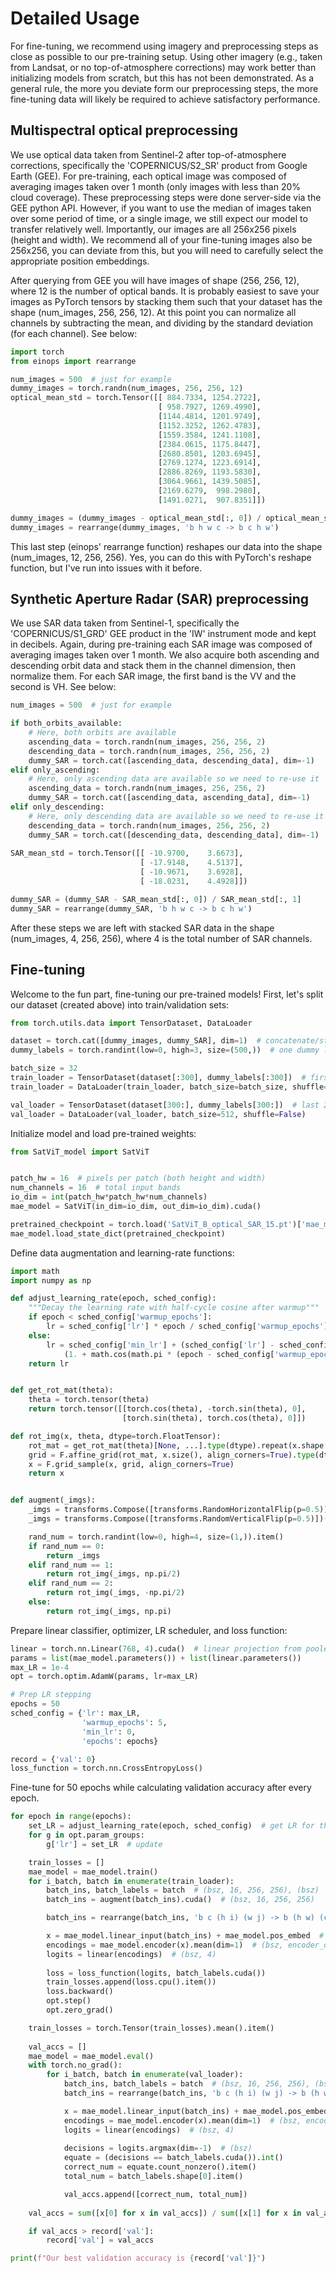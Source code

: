 # Detailed Usage
For fine-tuning, we recommend using imagery and preprocessing steps as close as possible to our pre-training setup. Using other imagery (e.g., taken from Landsat, or no top-of-atmosphere corrections) may work better than initializing models from scratch, but this has not been demonstrated. As a general rule, the more you deviate form our preprocessing steps, the more fine-tuning data will likely be required to achieve satisfactory performance.

## Multispectral optical preprocessing
We use optical data taken from Sentinel-2 after top-of-atmosphere corrections, specifically the 'COPERNICUS/S2_SR' product from Google Earth  (GEE). For pre-training, each optical image was composed of averaging images taken over 1 month (only images with less than 20% cloud coverage). These preprocessing steps were done server-side via the GEE python API. However, if you want to use the median of images taken over some period of time, or a single image, we still expect our model to transfer relatively well. Importantly, our images are all 256x256 pixels (height and width). We recommend all of your fine-tuning images also be 256x256, you can deviate from this, but you will need to carefully select the appropriate position embeddings.

After querying from GEE you will have images of shape (256, 256, 12), where 12 is the number of optical bands. It is probably easiest to save your images as PyTorch tensors by stacking them such that your dataset has the shape (num_images, 256, 256, 12). At this point you can normalize all channels by subtracting the mean, and dividing by the standard deviation (for each channel). See below:

```python
import torch
from einops import rearrange

num_images = 500  # just for example
dummy_images = torch.randn(num_images, 256, 256, 12)
optical_mean_std = torch.Tensor([[ 884.7334, 1254.2722],
                                 [ 958.7927, 1269.4990],
                                 [1144.4814, 1201.9749],
                                 [1152.3252, 1262.4783],
                                 [1559.3584, 1241.1108],
                                 [2384.0615, 1175.8447],
                                 [2680.8501, 1203.6945],
                                 [2769.1274, 1223.6914],
                                 [2886.8269, 1193.5830],
                                 [3064.9661, 1439.5085],
                                 [2169.6279,  998.2980],
                                 [1491.0271,  907.8351]])

dummy_images = (dummy_images - optical_mean_std[:, 0]) / optical_mean_std[:, 1]
dummy_images = rearrange(dummy_images, 'b h w c -> b c h w')
```

This last step (einops' rearrange function) reshapes our data into the shape (num_images, 12, 256, 256). Yes, you can do this with PyTorch's reshape function, but I've run into issues with it before.

## Synthetic Aperture Radar (SAR) preprocessing

We use SAR data taken from Sentinel-1, specifically the 'COPERNICUS/S1_GRD' GEE product in the 'IW' instrument mode and kept in decibels. Again, during pre-training each SAR image was composed of averaging images taken over 1 month. We also acquire both ascending and descending orbit data and stack them in the channel dimension, then normalize them. For each SAR image, the first band is the VV and the second is VH. See below:

```python
num_images = 500  # just for example

if both_orbits_available:
    # Here, both orbits are available
    ascending_data = torch.randn(num_images, 256, 256, 2)
    descending_data = torch.randn(num_images, 256, 256, 2)
    dummy_SAR = torch.cat([ascending_data, descending_data], dim=-1)
elif only_ascending:
    # Here, only ascending data are available so we need to re-use it
    ascending_data = torch.randn(num_images, 256, 256, 2)
    dummy_SAR = torch.cat([ascending_data, ascending_data], dim=-1)
elif only_descending:
    # Here, only descending data are available so we need to re-use it
    descending_data = torch.randn(num_images, 256, 256, 2)
    dummy_SAR = torch.cat([descending_data, descending_data], dim=-1)
    
SAR_mean_std = torch.Tensor([[ -10.9700,    3.6673],
                             [ -17.9148,    4.5137],
                             [ -10.9671,    3.6928],
                             [ -18.0231,    4.4928]])

dummy_SAR = (dummy_SAR - SAR_mean_std[:, 0]) / SAR_mean_std[:, 1]
dummy_SAR = rearrange(dummy_SAR, 'b h w c -> b c h w')
```

After these steps we are left with stacked SAR data in the shape (num_images, 4, 256, 256), where 4 is the total number of SAR channels.

## Fine-tuning

Welcome to the fun part, fine-tuning our pre-trained models! First, let's split our dataset (created above) into train/validation sets:
```python
from torch.utils.data import TensorDataset, DataLoader

dataset = torch.cat([dummy_images, dummy_SAR], dim=1)  # concatenate/stack imagery along the channel dimension
dummy_labels = torch.randint(low=0, high=3, size=(500,))  # one dummy label per image

batch_size = 32
train_loader = TensorDataset(dataset[:300], dummy_labels[:300])  # first 300 images in train
train_loader = DataLoader(train_loader, batch_size=batch_size, shuffle=True)

val_loader = TensorDataset(dataset[300:], dummy_labels[300:])  # last 200 images in validation
val_loader = DataLoader(val_loader, batch_size=512, shuffle=False)

```

Initialize model and load pre-trained weights:
```python
from SatViT_model import SatViT


patch_hw = 16  # pixels per patch (both height and width)
num_channels = 16  # total input bands
io_dim = int(patch_hw*patch_hw*num_channels)
mae_model = SatViT(in_dim=io_dim, out_dim=io_dim).cuda()

pretrained_checkpoint = torch.load('SatViT_B_optical_SAR_15.pt')['mae_model']
mae_model.load_state_dict(pretrained_checkpoint)
```

Define data augmentation and learning-rate functions:

```python
import math
import numpy as np

def adjust_learning_rate(epoch, sched_config):
    """Decay the learning rate with half-cycle cosine after warmup"""
    if epoch < sched_config['warmup_epochs']:
        lr = sched_config['lr'] * epoch / sched_config['warmup_epochs'] 
    else:
        lr = sched_config['min_lr'] + (sched_config['lr'] - sched_config['min_lr']) * 0.5 * \
            (1. + math.cos(math.pi * (epoch - sched_config['warmup_epochs']) / (sched_config['epochs'] - sched_config['warmup_epochs'])))
    return lr


def get_rot_mat(theta):
    theta = torch.tensor(theta)
    return torch.tensor([[torch.cos(theta), -torch.sin(theta), 0],
                         [torch.sin(theta), torch.cos(theta), 0]])

def rot_img(x, theta, dtype=torch.FloatTensor):
    rot_mat = get_rot_mat(theta)[None, ...].type(dtype).repeat(x.shape[0],1,1)
    grid = F.affine_grid(rot_mat, x.size(), align_corners=True).type(dtype)
    x = F.grid_sample(x, grid, align_corners=True)
    return x


def augment(_imgs):
    _imgs = transforms.Compose([transforms.RandomHorizontalFlip(p=0.5)])(_imgs)
    _imgs = transforms.Compose([transforms.RandomVerticalFlip(p=0.5)])(_imgs)

    rand_num = torch.randint(low=0, high=4, size=(1,)).item()
    if rand_num == 0:
        return _imgs
    elif rand_num == 1:
        return rot_img(_imgs, np.pi/2)
    elif rand_num == 2:
        return rot_img(_imgs, -np.pi/2)
    else:
        return rot_img(_imgs, np.pi)
```

Prepare linear classifier, optimizer, LR scheduler, and loss function:
```python
linear = torch.nn.Linear(768, 4).cuda()  # linear projection from pooled representations to class logits
params = list(mae_model.parameters()) + list(linear.parameters())
max_LR = 1e-4
opt = torch.optim.AdamW(params, lr=max_LR)

# Prep LR stepping
epochs = 50
sched_config = {'lr': max_LR,
                'warmup_epochs': 5,
                'min_lr': 0,
                'epochs': epochs}

record = {'val': 0}
loss_function = torch.nn.CrossEntropyLoss()
```

Fine-tune for 50 epochs while calculating validation accuracy after every epoch.
```python
for epoch in range(epochs):
    set_LR = adjust_learning_rate(epoch, sched_config)  # get LR for this epoch
    for g in opt.param_groups:
        g['lr'] = set_LR  # update

    train_losses = []
    mae_model = mae_model.train()
    for i_batch, batch in enumerate(train_loader):
        batch_ins, batch_labels = batch  # (bsz, 16, 256, 256), (bsz)
        batch_ins = augment(batch_ins).cuda()  # (bsz, 16, 256, 256)

        batch_ins = rearrange(batch_ins, 'b c (h i) (w j) -> b (h w) (c i j)', i=16, j=16)  # (bsz, 256, in_dim)

        x = mae_model.linear_input(batch_ins) + mae_model.pos_embed  # (bsz, 256, encoder_dim)
        encodings = mae_model.encoder(x).mean(dim=1)  # (bsz, encoder_dim)
        logits = linear(encodings)  # (bsz, 4)
        
        loss = loss_function(logits, batch_labels.cuda())
        train_losses.append(loss.cpu().item())
        loss.backward()
        opt.step()
        opt.zero_grad()

    train_losses = torch.Tensor(train_losses).mean().item()
    
    val_accs = []
    mae_model = mae_model.eval()
    with torch.no_grad():
        for i_batch, batch in enumerate(val_loader):
            batch_ins, batch_labels = batch  # (bsz, 16, 256, 256), (bsz)
            batch_ins = rearrange(batch_ins, 'b c (h i) (w j) -> b (h w) (c i j)', i=16, j=16)  # (bsz, 256, 16*16*16)

            x = mae_model.linear_input(batch_ins) + mae_model.pos_embed  # (bsz, 256, encoder_dim)
            encodings = mae_model.encoder(x).mean(dim=1)  # (bsz, encoder_dim)
            logits = linear(encodings)  # (bsz, 4)
            
            decisions = logits.argmax(dim=-1)  # (bsz)
            equate = (decisions == batch_labels.cuda()).int()
            correct_num = equate.count_nonzero().item()
            total_num = batch_labels.shape[0].item()

            val_accs.append([correct_num, total_num])
    
    val_accs = sum([x[0] for x in val_accs]) / sum([x[1] for x in val_accs])  # total correct divided by total images

    if val_accs > record['val']:
        record['val'] = val_accs

print(f"Our best validation accuracy is {record['val']}")
```